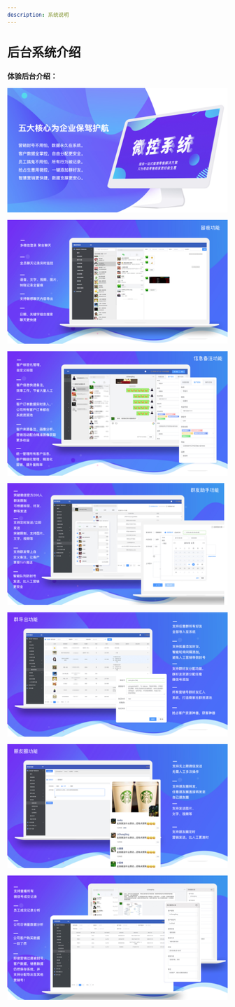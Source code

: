 ```yaml
---
description: 系统说明
---
```


# 后台系统介绍

### 体验后台介绍：

![](../.gitbook/assets/image%20%289%29.png)

![](../.gitbook/assets/image%20%2824%29.png)

![](../.gitbook/assets/image%20%285%29.png)

![](../.gitbook/assets/image%20%2818%29.png)

![](../.gitbook/assets/image%20%286%29.png)

![](../.gitbook/assets/image%20%281%29.png)

![](../.gitbook/assets/image%20%2826%29.png)

